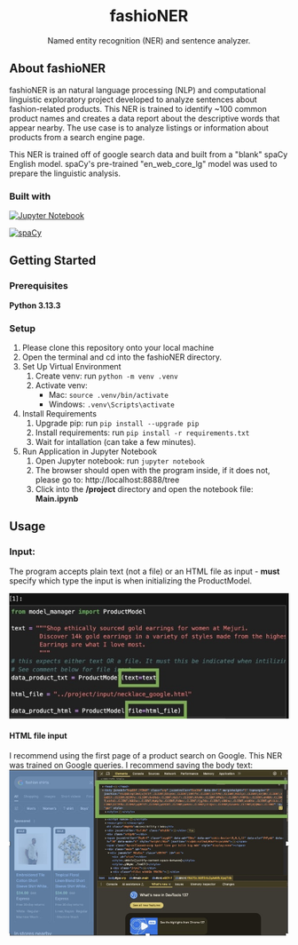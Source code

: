 <br />
<div align="center">
    <!-- <img src="" alt="Logo" width="80" height="80"> -->
  </a>

  <h1 align="center">fashioNER</h2>

  <p align="center">
    Named entity recognition (NER) and sentence analyzer.
  </p>

</div>



## About fashioNER
<!-- <img src=""> -->

<p>fashioNER is an natural language processing (NLP) and computational linguistic exploratory project developed to analyze sentences about fashion-related products. This NER is trained to identify ~100 common product names and creates a data report about the descriptive words that appear nearby. The use case is to analyze listings or information about products from a search engine page. </p>


<p> 
This NER is trained off of google search data and built from a "blank" spaCy English model. spaCy's pre-trained "en_web_core_lg" model was used to prepare the linguistic analysis.
</p>

### Built with


[![Jupyter Notebook][Jupyter Notebook]][jupyter-url]

[![spaCy][spaCy]][spaCy-url]


## Getting Started

### Prerequisites

**Python 3.13.3**

### Setup
<ol>
  <li>
  Please clone this repository onto your local machine
  </li>
  <li>
  Open the terminal and cd into the fashioNER directory.
  </li>
  <li>
  Set Up Virtual Environment
    <ol>
        <li>Create venv: run 
            <code>python -m venv .venv</code>
          </li>
          <li> Activate venv: 
          <ul>
          <li>Mac: 
          <code>source .venv/bin/activate</code>
          </li>
          <li>Windows: 
          <code>.venv\Scripts\activate</code>
          </li>
          </ul>
        </li>
    </ol>
    </li>
      <li>
      Install Requirements
        <ol>
          <li>Upgrade pip: run 
            <code>pip install --upgrade pip</code> 
          </li>
          <li>Install requirements: run 
            <code>pip install -r requirements.txt</code> 
          </li>
          <li>
            Wait for intallation (can take a few minutes).
          </li>
        </ol>
    </li>
  </li>
  <li>
  Run Application in Jupyter Notebook
  <ol>
  <li>
    Open Jupyter notebook: run <code>jupyter notebook</code>
  </li>
  <li>
    The browser should open with the program inside, if it does not, please go to: http://localhost:8888/tree 
  </li>
  <li>
  Click into the <b>/project</b> directory and open the notebook file: <b>Main.ipynb</b>
  </li>
  </ol>
  </li>
</ol>

## Usage
### Input: 
The program accepts plain text (not a file) or an HTML file as input - **must** specify which type the input is when initializing the ProductModel.

<img src="./assets/images/input.jpeg">

#### HTML file input
I recommend using the first page of a product search on Google. This NER was trained on Google queries.
I recommend saving the body text:
<img src="assets/images/google_example.jpeg" > 
<!-- variables -->

[Jupyter Notebook]: https://img.shields.io/badge/Jupyter%20Notebook-F37626?style=flat-square&logo=jupyter&logoColor=white
[jupyter-url]: https://jupyter.org/
[spaCy]: https://img.shields.io/badge/NLP%20with-SpaCy-blue
[spaCy-url]: https://spacy.io/